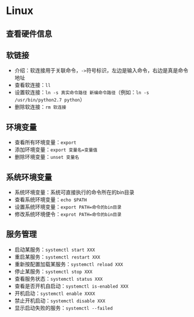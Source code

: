 # Linux

## 查看硬件信息

## 软链接

- 介绍：软连接用于关联命令，`->`符号标识，左边是输入命令，右边是真是命令地址
- 查看软连接：`ll`
- 设置软连接：`ln -s 真实命令路径 新编命令路径`（例如：`ln -s /usr/bin/python2.7 python`）
- 删除软连接：`rm 软连接`

## 环境变量

- 查看所有环境变量：`export`
- 添加环境变量：`export 变量名=变量值`
- 删除环境变量：`unset 变量名`

## 系统环境变量

- 系统环境变量：系统可直接执行的命令所在的bin目录
- 查看系统环境变量：`echo $PATH`
- 设置系统环境变量：`export PATH=命令的bin目录`
- 修改系统环境便令：`exprot PATH=命令的bin目录`

## 服务管理

- 启动某服务：`systemctl start XXX`
- 重启某服务：`systemctl restart XXX`
- 重新按配置加载某服务：`systemctl reload XXX`
- 停止某服务：`systemctl stop XXX`
- 查看服务状态：`systemctl status XXX`
- 查看是否开机自启动：`systemctl is-enabled XXX`
- 开机启动：`systemctl enable XXXX`
- 禁止开机启动：`systemctl disable XXX`
- 显示启动失败的服务：`systemctl --failed`
